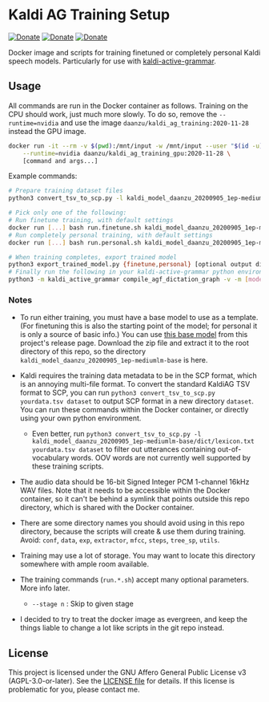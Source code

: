 # Kaldi AG Training Setup

[![Donate](https://img.shields.io/badge/donate-GitHub-pink.svg)](https://github.com/sponsors/daanzu)
[![Donate](https://img.shields.io/badge/donate-Patreon-orange.svg)](https://www.patreon.com/daanzu)
[![Donate](https://img.shields.io/badge/donate-PayPal-green.svg)](https://paypal.me/daanzu)

Docker image and scripts for training finetuned or completely personal Kaldi speech models. Particularly for use with [kaldi-active-grammar](https://github.com/daanzu/kaldi-active-grammar).

## Usage

All commands are run in the Docker container as follows. Training on the CPU should work, just much more slowly. To do so, remove the `--runtime=nvidia` and use the image `daanzu/kaldi_ag_training:2020-11-28` instead the GPU image.

```bash
docker run -it --rm -v $(pwd):/mnt/input -w /mnt/input --user "$(id -u):$(id -g)" \
    --runtime=nvidia daanzu/kaldi_ag_training_gpu:2020-11-28 \
    [command and args...]
```

Example commands:

```bash
# Prepare training dataset files
python3 convert_tsv_to_scp.py -l kaldi_model_daanzu_20200905_1ep-mediumlm-base/dict/lexicon.txt yourdata.tsv [optional output directory]

# Pick only one of the following:
# Run finetune training, with default settings
docker run [...] bash run.finetune.sh kaldi_model_daanzu_20200905_1ep-mediumlm-base dataset
# Run completely personal training, with default settings
docker run [...] bash run.personal.sh kaldi_model_daanzu_20200905_1ep-mediumlm-base dataset

# When training completes, export trained model
python3 export_trained_model.py {finetune,personal} [optional output directory]
# Finally run the following in your kaldi-active-grammar python environment (will take as much as an hour and several GB of RAM)
python3 -m kaldi_active_grammar compile_agf_dictation_graph -v -m [model_dir] G.fst
```

### Notes

* To run either training, you must have a base model to use as a template. (For finetuning this is also the starting point of the model; for personal it is only a source of basic info.) You can use [this base model](https://github.com/daanzu/kaldi_ag_training/releases/download/v0.1.0/kaldi_model_daanzu_20200905_1ep-mediumlm-base.zip) from this project's release page. Download the zip file and extract it to the root directory of this repo, so the directory `kaldi_model_daanzu_20200905_1ep-mediumlm-base` is here.

* Kaldi requires the training data metadata to be in the SCP format, which is an annoying multi-file format. To convert the standard KaldiAG TSV format to SCP, you can run `python3 convert_tsv_to_scp.py yourdata.tsv dataset` to output SCP format in a new directory `dataset`. You can run these commands within the Docker container, or directly using your own python environment.
    * Even better, run `python3 convert_tsv_to_scp.py -l kaldi_model_daanzu_20200905_1ep-mediumlm-base/dict/lexicon.txt yourdata.tsv dataset` to filter out utterances containing out-of-vocabulary words. OOV words are not currently well supported by these training scripts.

* The audio data should be 16-bit Signed Integer PCM 1-channel 16kHz WAV files. Note that it needs to be accessible within the Docker container, so it can't be behind a symlink that points outside this repo directory, which is shared with the Docker container.

* There are some directory names you should avoid using in this repo directory, because the scripts will create & use them during training. Avoid: `conf`, `data`, `exp`, `extractor`, `mfcc`, `steps`, `tree_sp`, `utils`.

* Training may use a lot of storage. You may want to locate this directory somewhere with ample room available.

* The training commands (`run.*.sh`) accept many optional parameters. More info later.

    * `--stage n` : Skip to given stage

* I decided to try to treat the docker image as evergreen, and keep the things liable to change a lot like scripts in the git repo instead.

## License

This project is licensed under the GNU Affero General Public License v3 (AGPL-3.0-or-later). See the [LICENSE file](LICENSE) for details. If this license is problematic for you, please contact me.
